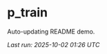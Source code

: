 # p_train

Auto-updating README demo.

<!--START_SECTION:status-->
_Last run: 2025-10-02 01:26 UTC_
<!--END_SECTION:status-->










































































































































































































































































































































































































































































































































































































































































































































































































































































































































































































